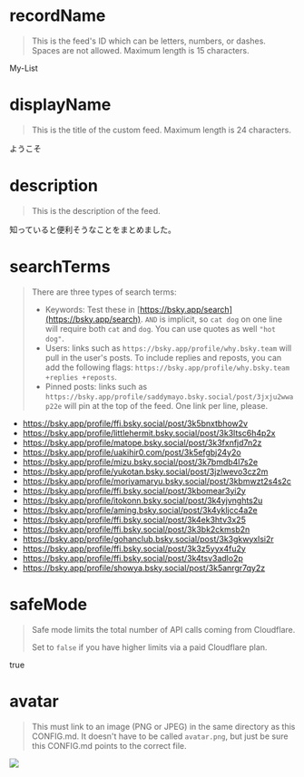 
# recordName

> This is the feed's ID which can be letters, numbers, or dashes. Spaces are not allowed. Maximum length is 15 characters.

My-List

# displayName

> This is the title of the custom feed. Maximum length is 24 characters.

ようこそ

# description

> This is the description of the feed.

知っていると便利そうなことをまとめました。

# searchTerms

> There are three types of search terms:
>
> - Keywords: Test these in [https://bsky.app/search](https://bsky.app/search). `AND` is implicit, so `cat dog` on one line will require both `cat` and `dog`. You can use quotes as well `"hot dog"`.
> - Users: links such as `https://bsky.app/profile/why.bsky.team` will pull in the user's posts. To include replies and reposts, you can add the following flags: `https://bsky.app/profile/why.bsky.team +replies +reposts`.
> - Pinned posts: links such as `https://bsky.app/profile/saddymayo.bsky.social/post/3jxju2wwap22e` will pin at the top of the feed. One link per line, please.

- https://bsky.app/profile/ffi.bsky.social/post/3k5bnxtbhow2v
- https://bsky.app/profile/littlehermit.bsky.social/post/3k3ltsc6h4p2x
- https://bsky.app/profile/matope.bsky.social/post/3k3fxnfjd7n2z
- https://bsky.app/profile/uakihir0.com/post/3k5efgbj24y2o
- https://bsky.app/profile/mizu.bsky.social/post/3k7bmdb4l7s2e
- https://bsky.app/profile/yukotan.bsky.social/post/3jzlwevo3cz2m
- https://bsky.app/profile/moriyamaryu.bsky.social/post/3kbmwzt2s4s2c
- https://bsky.app/profile/ffi.bsky.social/post/3kbomear3yi2y
- https://bsky.app/profile/itokonn.bsky.social/post/3k4yjvnghts2u
- https://bsky.app/profile/aming.bsky.social/post/3k4ykljcc4a2e
- https://bsky.app/profile/ffi.bsky.social/post/3k4ek3htv3x25
- https://bsky.app/profile/ffi.bsky.social/post/3k3bk2ckmsb2n
- https://bsky.app/profile/gohanclub.bsky.social/post/3k3gkwyxlsi2r
- https://bsky.app/profile/ffi.bsky.social/post/3k3z5yyx4fu2y
- https://bsky.app/profile/ffi.bsky.social/post/3k4tsv3adlo2p
- https://bsky.app/profile/showya.bsky.social/post/3k5anrgr7qy2z

# safeMode

> Safe mode limits the total number of API calls coming from Cloudflare.
>
> Set to `false` if you have higher limits via a paid Cloudflare plan.

true

# avatar

> This must link to an image (PNG or JPEG) in the same directory as this CONFIG.md. It doesn't have to be called `avatar.png`, but just be sure this CONFIG.md points to the correct file.

![](avatar.png)
